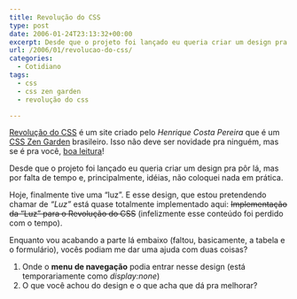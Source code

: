 ```yaml
---
title: Revolução do CSS
type: post
date: 2006-01-24T23:13:32+00:00
excerpt: Desde que o projeto foi lançado eu queria criar um design pra pôr lá, mas por falta de tempo e, principalmente, idéias, não coloquei nada em prática. Hoje, finalmente tive uma "Luz".
url: /2006/01/revolucao-do-css/
categories:
  - Cotidiano
tags:
  - css
  - css zen garden
  - revolução do css

---
```

[Revolução do CSS][1] é um site criado pelo _Henrique Costa Pereira_ que é um [CSS Zen Garden][2] brasileiro. Isso não deve ser novidade pra ninguém, mas se é pra você, [boa leitura][3]!

Desde que o projeto foi lançado eu queria criar um design pra pôr lá, mas por falta de tempo e, principalmente, idéias, não coloquei nada em prática.

Hoje, finalmente tive uma “luz”. E esse design, que estou pretendendo chamar de _“Luz”_ está quase totalmente implementado aqui: ~~Implementação da “Luz” para o Revolução do CSS~~ (infelizmente esse conteúdo foi perdido com o tempo).

Enquanto vou acabando a parte lá embaixo (faltou, basicamente, a tabela e o formulário), vocês podiam me dar uma ajuda com duas coisas?

  1. Onde o **menu de navegação** podia entrar nesse design (está temporariamente como _display:none_)
  2. O que você achou do design e o que acha que dá pra melhorar?

 [1]: http://www.revolucao.etc.br
 [2]: http://www.csszengarden.com/
 [3]: http://www.google.com/search?q=revolução+do+css

